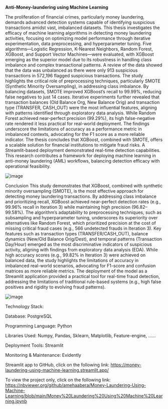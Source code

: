 **Anti-Money-laundering using Machine Learning**

The proliferation of financial crimes, particularly money laundering, demands advanced detection systems capable of identifying suspicious transactions amidst vast, imbalanced datasets. This thesis investigates the efficacy of machine learning algorithms in detecting money laundering activities, focusing on optimizing model performance through iterative experimentation, data preprocessing, and hyperparameter tuning. Five algorithms—Logistic Regression, K-Nearest Neighbors, Random Forest, XGBoost, and Support Vector Machines—were evaluated, with XGBoost emerging as the superior model due to its robustness in handling class imbalance and complex transactional patterns.
A review of the data showed that the data was unbalanced as there were only 913 suspicious transactions in 572,196 flagged suspicious transactions. The study highlights the critical role of preprocessing techniques, particularly SMOTE (Synthetic Minority Oversampling), in addressing class imbalance. By balancing datasets, SMOTE improved XGBoost’s recall to 99.99%, reducing false negatives to just 14 cases. Iterative experiments further revealed that transaction balances (Old Balance Org, New Balance Orig) and transaction type (TRANSFER, CASH_OUT) were the most influential features, aligning with patterns identified through exploratory data analysis. While Random Forest achieved near-perfect precision (99.29%), its high false-negative rate rendered it less practical for real-world deployment.
The findings underscore the limitations of accuracy as a performance metric in imbalanced contexts, advocating for the F1 score as a more reliable indicator. The thesis concludes that XGBoost, combined with SMOTE, offers a scalable solution for financial institutions to mitigate fraud risks. A Streamlit-based deployment demonstrated real-time detection capabilities. This research contributes a framework for deploying machine learning in anti-money laundering (AML) workflows, balancing detection efficacy with operational feasibility.


![image](https://user-images.githubusercontent.com/107097836/231665827-17e8afaa-595b-4ece-b63f-8b17a95327a7.png)


Conclusion
This study demonstrates that XGBoost, combined with synthetic minority oversampling (SMOTE), is the most effective approach for detecting money laundering transactions. By addressing class imbalance and prioritizing recall, XGBoost achieved near-perfect detection rates (e.g., 99.96% recall in Iteration 3) while maintaining high precision (96.82–99.58%). The algorithm’s adaptability to preprocessing techniques, such as subsampling and hyperparameter tuning, underscores its superiority over alternatives like Random Forest, which prioritized precision at the cost of missing critical fraud cases (e.g., 566 undetected frauds in Iteration 3).
Key features such as transaction types (TRANSFER/CASH_OUT), balance dynamics (New/Old Balance Orig/Dest), and temporal patterns (Transaction Day/Hour) emerged as the most discriminative indicators of suspicious activity, aligning with findings from exploratory data analysis (EDA). While high accuracy scores (e.g., 99.82% in Iteration 3) were achieved on balanced data, the study highlights the limitations of accuracy in imbalanced real-world scenarios, advocating for F1-score and confusion matrices as more reliable metrics.
The deployment of the model as a Streamlit application provided a practical tool for real-time fraud detection, addressing the limitations of traditional rule-based systems (e.g., high false positives and rigidity to evolving fraud patterns).
 

![image](https://user-images.githubusercontent.com/107097836/231666058-0f6e8cb9-ff7d-4d38-9dc9-28a9ed639ceb.png)


 Technology Stack:
 
 Database: PostgreSQL
 
 Programming Language: Python
 
 Libraries Used: Numpy, Pandas, Sklearn, Matplotlib, Feature-engine, ……
 
 Deployment Tools: Streamlit
 
 Monitoring &amp; Maintenance: Evidently 
 
Streamlit app to GitHub, click on the following link:
https://money-laundering-using-machine-learning.streamlit.app/

To view the project only, click on the following link:
 [https://nbviewer.org/github/amehaabera/Money-Laundering-Using-Machine-Learning/blob/main/Money%20Laundering%20Using%20Machine%20Learning.ipynb
](https://nbviewer.org/github/amehaabera/Money-Laundering-Using-Machine-Learning/blob/main/Final%20Money%20Laundering%20Using%20Machine%20Learning.ipynb)
